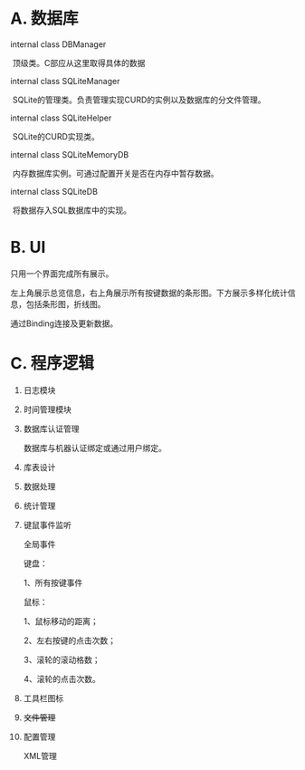 # A. 数据库

internal class DBManager 

​	顶级类。C部应从这里取得具体的数据

internal class SQLiteManager

​	SQLite的管理类。负责管理实现CURD的实例以及数据库的分文件管理。

internal class SQLiteHelper

​	SQLite的CURD实现类。

internal class SQLiteMemoryDB

​	内存数据库实例。可通过配置开关是否在内存中暂存数据。

internal class SQLiteDB

​	将数据存入SQL数据库中的实现。





# B. UI

只用一个界面完成所有展示。

左上角展示总览信息，右上角展示所有按键数据的条形图。下方展示多样化统计信息，包括条形图，折线图。

通过Binding连接及更新数据。





# C. 程序逻辑

1. 日志模块

2. 时间管理模块

3. 数据库认证管理

   数据库与机器认证绑定或通过用户绑定。

4. 库表设计

5. 数据处理

6. 统计管理

7. 键鼠事件监听

   全局事件

   键盘：

     1、所有按键事件

   鼠标：

     1、鼠标移动的距离；

     2、左右按键的点击次数；

     3、滚轮的滚动格数；

     4、滚轮的点击次数。

8. 工具栏图标

9. ~~文件管理~~

10. 配置管理

    XML管理

